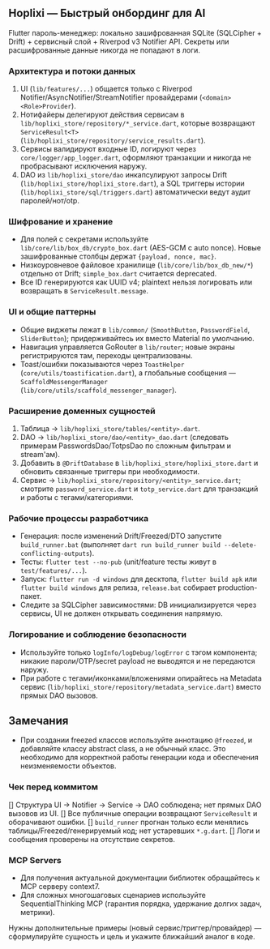 ## Hoplixi — Быстрый онбординг для AI
Flutter пароль-менеджер: локально зашифрованная SQLite (SQLCipher + Drift) + сервисный слой + Riverpod v3 Notifier API. Секреты или расшифрованные данные никогда не попадают в логи.

### Архитектура и потоки данных
1. UI (`lib/features/...`) общается только с Riverpod Notifier/AsyncNotifier/StreamNotifier провайдерами (`<domain><Role>Provider`).
2. Нотифайеры делегируют действия сервисам в `lib/hoplixi_store/repository/*_service.dart`, которые возвращают `ServiceResult<T>` (`lib/hoplixi_store/repository/service_results.dart`).
3. Сервисы валидируют входные ID, логируют через `core/logger/app_logger.dart`, оформляют транзакции и никогда не пробрасывают исключения наружу.
4. DAO из `lib/hoplixi_store/dao` инкапсулируют запросы Drift (`lib/hoplixi_store/hoplixi_store.dart`), а SQL триггеры истории (`lib/hoplixi_store/sql/triggers.dart`) автоматически ведут аудит паролей/нот/otp.

### Шифрование и хранение
- Для полей с секретами используйте `lib/core/lib/box_db/crypto_box.dart` (AES-GCM с auto nonce). Новые зашифрованные столбцы держат `{payload, nonce, mac}`.
- Низкоуровневое файловое хранилище (`lib/core/lib/box_db_new/*`) отдельно от Drift; `simple_box.dart` считается deprecated.
- Все ID генерируются как UUID v4; plaintext нельзя логировать или возвращать в `ServiceResult.message`.

### UI и общие паттерны
- Общие виджеты лежат в `lib/common/` (`SmoothButton`, `PasswordField`, `SliderButton`); придерживайтесь их вместо Material по умолчанию.
- Навигация управляется GoRouter в `lib/router`; новые экраны регистрируются там, переходы централизованы.
- Toast/ошибки показываются через `ToastHelper` (`core/utils/toastification.dart`), а глобальные сообщения — `ScaffoldMessengerManager` (`lib/core/utils/scaffold_messenger_manager`).

### Расширение доменных сущностей
1. Таблица → `lib/hoplixi_store/tables/<entity>.dart`.
2. DAO → `lib/hoplixi_store/dao/<entity>_dao.dart` (следовать примерам PasswordsDao/TotpsDao по сложным фильтрам и stream'ам).
3. Добавить в `@DriftDatabase` в `lib/hoplixi_store/hoplixi_store.dart` и обновить связанные триггеры при необходимости.
4. Сервис → `lib/hoplixi_store/repository/<entity>_service.dart`; смотрите `password_service.dart` и `totp_service.dart` для транзакций и работы с тегами/категориями.

### Рабочие процессы разработчика
- Генерация: после изменений Drift/Freezed/DTO запустите `build_runner.bat` (выполняет `dart run build_runner build --delete-conflicting-outputs`).
- Тесты: `flutter test --no-pub` (unit/feature тесты живут в `test/features/...`).
- Запуск: `flutter run -d windows` для десктопа, `flutter build apk` или `flutter build windows` для релиза, `release.bat` собирает production-пакет.
- Следите за SQLCipher зависимостями: DB инициализируется через сервисы, UI не должен открывать соединения напрямую.

### Логирование и соблюдение безопасности
- Используйте только `logInfo/logDebug/logError` с тэгом компонента; никакие пароли/OTP/secret payload не выводятся и не передаются наружу.
- При работе с тегами/иконками/вложениями опирайтесь на Metadata сервис (`lib/hoplixi_store/repository/metadata_service.dart`) вместо прямых DAO вызовов.

## Замечания

- При создании freezed классов используйте аннотацию `@freezed`, и добавляйте классу abstract class, а не обычный класс. Это необходимо для корректной работы генерации кода и обеспечения неизменяемости объектов.

### Чек перед коммитом
[] Структура UI → Notifier → Service → DAO соблюдена; нет прямых DAO вызовов из UI.
[] Все публичные операции возвращают `ServiceResult` и оборачивают ошибки.
[] `build_runner` прогнан только если менялись таблицы/Freezed/генерируемый код; нет устаревших `*.g.dart`.
[] Логи и сообщения проверены на отсутствие секретов.

### MCP Servers
- Для получения актуальной документации библиотек обращайтесь к MCP серверу context7.
- Для сложных многошаговых сценариев используйте SequentialThinking MCP (гарантия порядка, удержание долгих задач, метрики).

Нужны дополнительные примеры (новый сервис/триггер/провайдер) — сформулируйте сущность и цель и укажите ближайший аналог в коде.
